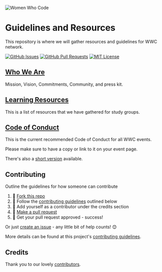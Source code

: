 ![Women Who Code](https://www.nyse.com/publicdocs/nyse/events/images/wwcode_Final%20Logo.jpg)

# Guidelines and Resources

This repository is where we will gather resources and guidelines for WWC network.

[![GitHub Issues](https://img.shields.io/github/issues/WomenWhoCode/guidelines-resources.svg?style=flat-square)](https://github.com/WomenWhoCode/guidelines-resources/issues) [![GitHub Pull Requests](https://img.shields.io/github/issues-pr/WomenWhoCode/guidelines-resources.svg?style=flat-square)](https://github.com/WomenWhoCode/guidelines-resources/pulls) [![MIT License](https://img.shields.io/github/license/WomenWhoCode/guidelines-resources.svg?style=flat-square)](http://badges.mit-license.org)

## [Who We Are](https://womenwhocode.com/about)

Mission, Vision, Commitments, Community, and press kit.

## [Learning Resources](learn_to_program.md)

This is a list of resources that we have gathered for study groups.

## [Code of Conduct](https://womenwhocode.com/codeofconduct)

This is the current recommended Code of Conduct for all WWC events.

Please make sure to have a copy or link to it on your event page.

There's also a [short version](short_code_of_conduct.md) available.

## Contributing

Outline the guidelines for how someone can contribute

1. 🍴 [Fork this repo](https://github.com/WomenWhoCode/guidelines-resources#fork-destination-box)
2. 🔨 Follow the [contributing guidelines](.github/CONTRIBUTING.md) outlined below
3. 👥 Add yourself as a contributor under the credits section
4. 🔧 [Make a pull request](https://github.com/WomenWhoCode/guidelines-resources/compare)
5. 🎉 Get your pull request approved - success!

Or just [create an issue](https://github.com/WomenWhoCode/guidelines-resources/issues) - any little bit of help counts! 😊

More details can be found at this project's [contributing guidelines](.github/CONTRIBUTING.md).

## Credits

Thank you to our lovely [contributors](https://github.com/WomenWhoCode/guidelines-resources/graphs/contributors).

